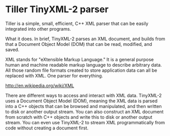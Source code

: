 # Tiller TinyXML-2 parser

Tiller is a simple, small, efficient, C++ XML parser that can be easily integrated into other programs.

What it does.
In brief, TinyXML-2 parses an XML document, and builds from that a Document Object Model (DOM) that can be read, modified, and saved.

XML stands for "eXtensible Markup Language." It is a general purpose human and machine readable markup language to describe arbitrary data. All those random file formats created to store application data can all be replaced with XML. One parser for everything.

http://en.wikipedia.org/wiki/XML

There are different ways to access and interact with XML data. TinyXML-2 uses a Document Object Model (DOM), meaning the XML data is parsed into a C++ objects that can be browsed and manipulated, and then written to disk or another output stream. You can also construct an XML document from scratch with C++ objects and write this to disk or another output stream.
You can even use TinyXML-2 to stream XML programmatically from code without creating a document first.

